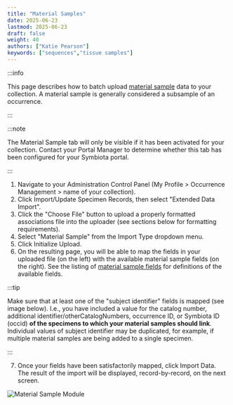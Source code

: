 ```yaml
---
title: "Material Samples"
date: 2025-06-23
lastmod: 2025-06-23
draft: false
weight: 40
authors: ["Katie Pearson"]
keywords: ["sequences","tissue samples"]
---
```


:::info

This page describes how to batch upload [material sample](/docs/Editor_Guide/Editing_Searching_Records/material_samples/) data to your collection. A material sample is generally considered a subsample of an occurrence.

:::

:::note

The Material Sample tab will only be visible if it has been activated for your collection. Contact your Portal Manager to determine whether this tab has been configured for your Symbiota portal.

:::

  1. Navigate to your Administration Control Panel (My Profile > Occurrence Management > name of your collection).
  2. Click Import/Update Specimen Records, then select "Extended Data Import".
  3. Click the "Choose File" button to upload a properly formatted associations file into the uploader (see sections below for formatting requirements).
  4. Select "Material Sample" from the Import Type dropdown menu.
  5. Click Initialize Upload.
  6. On the resulting page, you will be able to map the fields in your uploaded file (on the left) with the available material sample fields (on the right). See the listing of [material sample fields](/docs/Editor_Guide/Editing_Searching_Records/symbiota_data_fields#material-sample-fields) for definitions of the available fields.

  :::tip

  Make sure that at least one of the "subject identifier" fields is mapped (see image below). I.e., you have included a value for the catalog number, additional identifier/otherCatalogNumbers, occurrence ID, or Symbiota ID (occid) **of the specimens to which your material samples should link**. Individual values of subject identifier may be duplicated, for example, if multiple material samples are being added to a single specimen.

  :::

  7. Once your fields have been satisfactorily mapped, click Import Data. The result of the import will be displayed, record-by-record, on the next screen.

![Material Sample Module](/img/matsampleupload.JPG)
